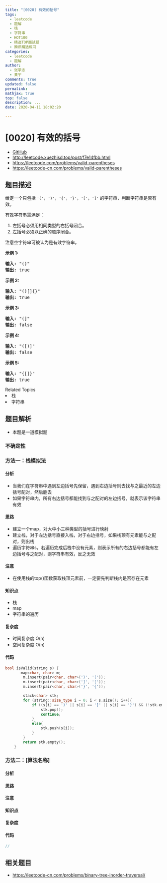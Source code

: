 ```yaml
---
title: "[0020] 有效的括号"
tags:
  - leetcode
  - 题解
  - 栈
  - 字符串
  - HOT100
  - 精选TOP面试题
  - 腾讯精选练习
categories:
  - leetcode
  - 题解
author:
  - 张学志
  - 黄宁
comments: true
updated: false
permalink:
mathjax: true
top: false
description: ...
date: 2020-04-11 18:02:20

---
```



# [0020] 有效的括号

* [GitHub](https://github.com/algoboy101/LeetCodeCrowdsource/tree/master/_posts/QA/%5B0020%5D%20%E6%9C%89%E6%95%88%E7%9A%84%E6%8B%AC%E5%8F%B7.md)
* http://leetcode.xuezhisd.top/post/f7e14fbb.html
* https://leetcode.com/problems/valid-parentheses
* https://leetcode-cn.com/problems/valid-parentheses


## 题目描述

<p>给定一个只包括 <code>&#39;(&#39;</code>，<code>&#39;)&#39;</code>，<code>&#39;{&#39;</code>，<code>&#39;}&#39;</code>，<code>&#39;[&#39;</code>，<code>&#39;]&#39;</code>&nbsp;的字符串，判断字符串是否有效。</p>
<p>有效字符串需满足：</p>
<ol>
	<li>左括号必须用相同类型的右括号闭合。</li>
	<li>左括号必须以正确的顺序闭合。</li>
</ol>

<p>注意空字符串可被认为是有效字符串。</p>
<p><strong>示例 1:</strong></p>
<pre><strong>输入:</strong> &quot;()&quot;
<strong>输出:</strong> true
</pre>

<p><strong>示例&nbsp;2:</strong></p>
<pre><strong>输入:</strong> &quot;()[]{}&quot;
<strong>输出:</strong> true
</pre>

<p><strong>示例&nbsp;3:</strong></p>
<pre><strong>输入:</strong> &quot;(]&quot;
<strong>输出:</strong> false
</pre>

<p><strong>示例&nbsp;4:</strong></p>
<pre><strong>输入:</strong> &quot;([)]&quot;
<strong>输出:</strong> false
</pre>

<p><strong>示例&nbsp;5:</strong></p>
<pre><strong>输入:</strong> &quot;{[]}&quot;
<strong>输出:</strong> true</pre>
<div><div>Related Topics</div><div><li>栈</li><li>字符串</li></div></div>

## 题目解析

* 本题是一道模拟题

### 不确定性


### 方法一：栈模拟法

#### 分析

- 当我们在字符串中遇到左边括号先保留，遇到右边括号则去找与之最近的左边括号配对，然后删去
- 如果字符串内，所有右边括号都能找到与之配对的左边括号，就表示该字符串有效

#### 思路

- 建立一个map，对大中小三种类型的括号进行映射
- 建立栈，对于左边括号直接入栈，对于右边括号，如果栈顶有元素能与之配对，则出栈
- 遍历字符串s，若遍历完成后栈中没有元素，则表示所有的右边括号都能有左边括号与之配对，则字符串有效，反之无效

#### 注意

- 在使用栈的top()函数获取栈顶元素前，一定要先判断栈内是否存在元素

#### 知识点

- 栈
- map
- 字符串的遍历

#### 复杂度

- 时间复杂度 O(n)
- 空间复杂度 O(n)

#### 代码

```cpp
bool isValid(string s) {
       map<char, char> m;
        m.insert(pair<char, char>(')', '('));
        m.insert(pair<char, char>(']', '['));
        m.insert(pair<char, char>('}', '{'));

        stack<char> stk;
        for (string::size_type i = 0; i < s.size(); i++){
            if ((s[i] == ')' || s[i] == ']' || s[i] == '}') && (!stk.empty() && stk.top() == m[s[i]])){
                stk.pop();
                continue;
            }
            else{
                stk.push(s[i]);
            }
        }
        return stk.empty();
    }
```


### 方法二：[算法名称]

#### 分析

#### 思路

#### 注意

#### 知识点

#### 复杂度

#### 代码

```cpp
//
```


## 相关题目

* https://leetcode-cn.com/problems/binary-tree-inorder-traversal/
